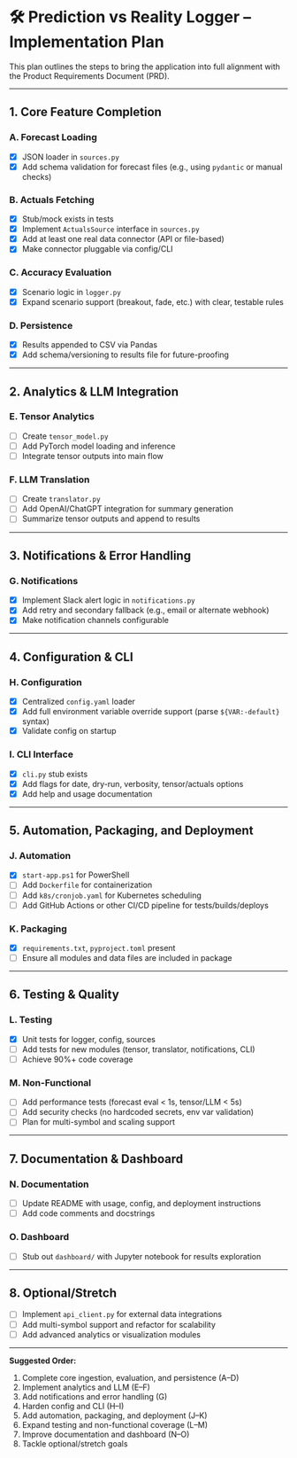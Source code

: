 # 🛠️ Prediction vs Reality Logger – Implementation Plan

This plan outlines the steps to bring the application into full alignment with the Product Requirements Document (PRD).

---

## 1. Core Feature Completion

### A. Forecast Loading
- [x] JSON loader in `sources.py`
- [x] Add schema validation for forecast files (e.g., using `pydantic` or manual checks)

### B. Actuals Fetching
- [x] Stub/mock exists in tests
- [x] Implement `ActualsSource` interface in `sources.py`
- [x] Add at least one real data connector (API or file-based)
- [x] Make connector pluggable via config/CLI

### C. Accuracy Evaluation
- [x] Scenario logic in `logger.py`
- [x] Expand scenario support (breakout, fade, etc.) with clear, testable rules

### D. Persistence
- [x] Results appended to CSV via Pandas
- [x] Add schema/versioning to results file for future-proofing

---

## 2. Analytics & LLM Integration

### E. Tensor Analytics
- [ ] Create `tensor_model.py`
- [ ] Add PyTorch model loading and inference
- [ ] Integrate tensor outputs into main flow

### F. LLM Translation
- [ ] Create `translator.py`
- [ ] Add OpenAI/ChatGPT integration for summary generation
- [ ] Summarize tensor outputs and append to results

---

## 3. Notifications & Error Handling

### G. Notifications
- [x] Implement Slack alert logic in `notifications.py`
- [x] Add retry and secondary fallback (e.g., email or alternate webhook)
- [x] Make notification channels configurable

---

## 4. Configuration & CLI

### H. Configuration
- [x] Centralized `config.yaml` loader
- [x] Add full environment variable override support (parse `${VAR:-default}` syntax)
- [x] Validate config on startup

### I. CLI Interface
- [x] `cli.py` stub exists
- [x] Add flags for date, dry-run, verbosity, tensor/actuals options
- [x] Add help and usage documentation

---

## 5. Automation, Packaging, and Deployment

### J. Automation
- [x] `start-app.ps1` for PowerShell
- [ ] Add `Dockerfile` for containerization
- [ ] Add `k8s/cronjob.yaml` for Kubernetes scheduling
- [ ] Add GitHub Actions or other CI/CD pipeline for tests/builds/deploys

### K. Packaging
- [x] `requirements.txt`, `pyproject.toml` present
- [ ] Ensure all modules and data files are included in package

---

## 6. Testing & Quality

### L. Testing
- [x] Unit tests for logger, config, sources
- [ ] Add tests for new modules (tensor, translator, notifications, CLI)
- [ ] Achieve 90%+ code coverage

### M. Non-Functional
- [ ] Add performance tests (forecast eval < 1s, tensor/LLM < 5s)
- [ ] Add security checks (no hardcoded secrets, env var validation)
- [ ] Plan for multi-symbol and scaling support

---

## 7. Documentation & Dashboard

### N. Documentation
- [ ] Update README with usage, config, and deployment instructions
- [ ] Add code comments and docstrings

### O. Dashboard
- [ ] Stub out `dashboard/` with Jupyter notebook for results exploration

---

## 8. Optional/Stretch

- [ ] Implement `api_client.py` for external data integrations
- [ ] Add multi-symbol support and refactor for scalability
- [ ] Add advanced analytics or visualization modules

---

**Suggested Order:**
1. Complete core ingestion, evaluation, and persistence (A–D)
2. Implement analytics and LLM (E–F)
3. Add notifications and error handling (G)
4. Harden config and CLI (H–I)
5. Add automation, packaging, and deployment (J–K)
6. Expand testing and non-functional coverage (L–M)
7. Improve documentation and dashboard (N–O)
8. Tackle optional/stretch goals

